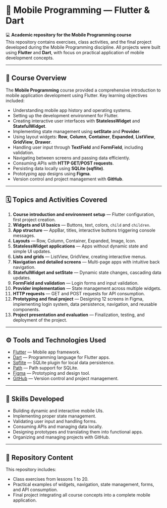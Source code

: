 # 📱 Mobile Programming — Flutter & Dart  

💻 **Academic repository for the Mobile Programming course**  
This repository contains exercises, class activities, and the final project developed during the Mobile Programming discipline. All projects were built using **Flutter** and **Dart**, with focus on practical application of mobile development concepts.  

---

## 🚀 Course Overview  
The **Mobile Programming** course provided a comprehensive introduction to mobile application development using Flutter. Key learning objectives included:  
- Understanding mobile app history and operating systems.  
- Setting up the development environment for Flutter.  
- Creating interactive user interfaces with **StatelessWidget** and **StatefulWidget**.  
- Implementing state management using **setState** and **Provider**.  
- Using layout widgets: **Row**, **Column**, **Container**, **Expanded**, **ListView**, **GridView**, **Drawer**.  
- Handling user input through **TextField** and **FormField**, including validation.  
- Navigating between screens and passing data efficiently.  
- Consuming APIs with **HTTP GET/POST requests**.  
- Persisting data locally using **SQLite (sqflite)**.  
- Prototyping app designs using **Figma**.  
- Version control and project management with **GitHub**.  

---

## 🗓️ Topics and Activities Covered  

1. **Course introduction and environment setup** — Flutter configuration, first project creation.  
2. **Widgets and UI basics** — Buttons, text, colors, `child` and `children`.  
3. **App structure** — AppBar, titles, interactive buttons triggering console messages.  
4. **Layouts** — Row, Column, Container, Expanded, Image, Icon.  
5. **StatelessWidget applications** — Apps without dynamic state and simple UI updates.  
6. **Lists and grids** — ListView, GridView, creating interactive menus.  
7. **Navigation and detailed screens** — Multi-page apps with intuitive back navigation.  
8. **StatefulWidget and setState** — Dynamic state changes, cascading data updates.  
9. **FormField and validation** — Login forms and input validation.  
10. **Provider implementation** — State management across multiple widgets.  
11. **HTTP requests** — GET and POST requests for API consumption.  
12. **Prototyping and final project** — Designing 12 screens in Figma, implementing login system, data persistence, navigation, and reusable components.  
13. **Project presentation and evaluation** — Finalization, testing, and deployment of the project.  

---

## ⚙️ Tools and Technologies Used  
- [Flutter](https://flutter.dev/) — Mobile app framework.  
- [Dart](https://dart.dev/) — Programming language for Flutter apps.  
- [Sqflite](https://pub.dev/packages/sqflite) — SQLite plugin for local data persistence.  
- [Path](https://pub.dev/packages/path) — Path support for SQLite.  
- [Figma](https://figma.com) — Prototyping and design tool.  
- [GitHub](https://github.com/) — Version control and project management.  

---

## 🧩 Skills Developed  
- Building dynamic and interactive mobile UIs.  
- Implementing proper state management.  
- Validating user input and handling forms.  
- Consuming APIs and managing data locally.  
- Designing prototypes and translating them into functional apps.  
- Organizing and managing projects with GitHub.  

---

## 📂 Repository Content  
This repository includes:  
- Class exercises from lessons 1 to 20.  
- Practical examples of widgets, navigation, state management, forms, and API consumption.  
- Final project integrating all course concepts into a complete mobile application.  
